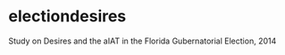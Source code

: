 electiondesires
===============

Study on Desires and the aIAT in the Florida Gubernatorial Election, 2014
